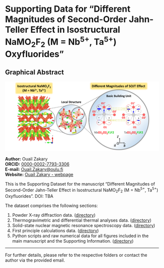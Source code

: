 # Supporting Data for “Different Magnitudes of Second-Order Jahn-Teller Effect in Isostructural NaMO<sub>2</sub>F<sub>2</sub> (M = Nb<sup>5+</sup>, Ta<sup>5+</sup>) Oxyfluorides”

## Graphical Abstract

![Graphical Abstract](./TOC_NaMO2F2.png)

**Author:** Ouail Zakary  
**ORCID:** [0000-0002-7793-3306](https://orcid.org/0000-0002-7793-3306)  
**E-mail:** [Ouail.Zakary@oulu.fi](mailto:Ouail.Zakary@oulu.fi)  
**Website:** [Ouail Zakary - webpage](https://cc.oulu.fi/~nmrwww/members/Ouail_Zakary.html)

This is the Supporting Dataset for the manuscript “Different Magnitudes of Second-Order Jahn-Teller Effect in Isostructural NaMO<sub>2</sub>F<sub>2</sub> (M = Nb<sup>5+</sup>, Ta<sup>5+</sup>) Oxyfluorides”. DOI: TBA

The dataset comprises the following sections:

1. Powder X-ray diffraction data. ([directory](./powder_X-ray_diffraction/))
2. Thermogravimetric and differential thermal analyses data. ([directory](./TGA_DTA/))
3. Solid-state nuclear magnetic resonance spectroscopy data. ([directory](./ssNMR_spectra_exp_&_fit/))
4. First principle calculations data. ([directory](./first_principle_calculations/))
5. Python scripts and raw numerical data for all figures included in the main manuscript and the Supporting Information. ([directory](./figures/))

---

For further details, please refer to the respective folders or contact the author via the provided email.
